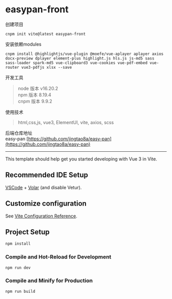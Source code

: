 # easypan-front
创建项目
```
cnpm init vite@latest easypan-front
```
安装依赖modules
```
cnpm install @highlightjs/vue-plugin @moefe/vue-aplayer aplayer axios docx-preview dplayer element-plus highlight.js hls.js js-md5 sass sass-loader spark-md5 vue-clipboard3 vue-cookies vue-pdf-embed vue-router vue3-pdfjs xlsx --save
```
开发工具
> node 版本 v16.20.2 <br>
> npm 版本 8.19.4 <br>
> cnpm 版本 9.9.2 <br>

使用技术
> html,css,js, vue3, ElementUI, vite, axios, scss

后端仓库地址<br>
easy-pan [https://github.com/jingtao8a/easy-pan](https://github.com/jingtao8a/easy-pan)
***
This template should help get you started developing with Vue 3 in Vite.

## Recommended IDE Setup

[VSCode](https://code.visualstudio.com/) + [Volar](https://marketplace.visualstudio.com/items?itemName=Vue.volar) (and disable Vetur).

## Customize configuration

See [Vite Configuration Reference](https://vitejs.dev/config/).

## Project Setup

```sh
npm install
```

### Compile and Hot-Reload for Development

```sh
npm run dev
```

### Compile and Minify for Production

```sh
npm run build
```
